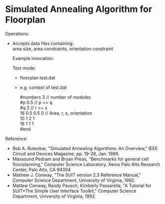 Simulated Annealing Algorithm for Floorplan
====                                                                   
 Operations:                                                        
 - Accepts data files containing:                                   
   area size, area constraints, orientation constraint      
                                                                      
   Example invocation:                                                
                                                                      
   Text mode:                                                         
   - floorplan test.dat                                               
   - e.g. context of test.dat                                         
                                                                      
     #numbers 3          // number of modules                         
     #p 0.5              // p <= q                                    
     #q 2                // r <= s                                    
     16 0.5 0.5 0        // Area, r, s, orientation                   
     10 1   2   1                                                     
     16 1   1   1                                                     
     #end                                                             

Reference:

- Rob A. Rutenbar, "Simulated Annealing Algorithms: An Overview," IEEE Circuit and Devices Magazine, pp. 19-26, Jan. 1989.
- Massound Pedram and Bryan Preas, "Benchmarks for general cell floorplanning," Computer Science Laboratory, Xerox Palo Alto Research Center, Palo Alto, CA 94304
-	Mathew J. Conway, "The SUIT version 2.3 Reference Manual," Computer Science Department, University of Virginia, 1992.
-	Mattew Conway, Randy Pausch, Kimberly Passarella, "A Tutorial for SUIT*The Simple User Interface Toolkit," Computer Science Department, University of Virginia, 1992.
